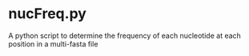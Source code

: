 # nucFreq.py
A python script to determine the frequency of each nucleotide at each position in a multi-fasta file
